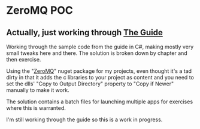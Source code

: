 # ZeroMQ POC
## Actually, just working through [The Guide](http://zguide.zeromq.org/page:all) 

Working through the sample code from the guide in C#, making mostly very small tweaks here and there.
The solution is broken down by chapter and then exercise.

Using the "[ZeroMQ](https://github.com/zeromq/clrzmq4/)" nuget package for my projects,
even thought it's a tad dirty in that it adds the c libraries to your project as content and you need
to set the dlls' "Copy to Output Directory" property to "Copy if Newer" manually to make it work.

The solution contains a batch files for launching multiple apps for exercises where this is warranted.

I'm still working through the guide so this is a work in progress.